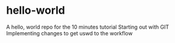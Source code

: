 # hello-world
A hello, world repo for the 10 minutes tutorial
Starting out with GIT
Implementing changes to get uswd to the workflow
